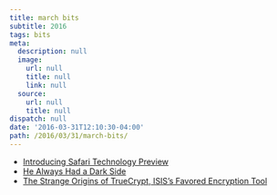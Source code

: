 ```yaml
---
title: march bits
subtitle: 2016
tags: bits
meta:
  description: null
  image:
    url: null
    title: null
    link: null
  source:
    url: null
    title: null
dispatch: null
date: '2016-03-31T12:10:30-04:00'
path: /2016/03/31/march-bits/
---
```

* [Introducing Safari Technology Preview][safari]
* [He Always Had a Dark Side][mastermind]
* [The Strange Origins of TrueCrypt, ISIS’s Favored Encryption Tool][origins]

[safari]: https://webkit.org/blog/6017/introducing-safari-technology-preview/
[mastermind]: https://mastermind.atavist.com/he-always-had-a-dark-side
[origins]: http://www.newyorker.com/news/news-desk/the-strange-origins-of-truecrypt-isiss-favored-encryption-tool

